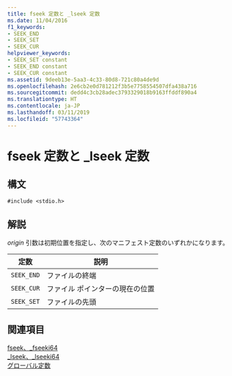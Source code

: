 ```yaml
---
title: fseek 定数と _lseek 定数
ms.date: 11/04/2016
f1_keywords:
- SEEK_END
- SEEK_SET
- SEEK_CUR
helpviewer_keywords:
- SEEK_SET constant
- SEEK_END constant
- SEEK_CUR constant
ms.assetid: 9deeb13e-5aa3-4c33-80d8-721c80a4de9d
ms.openlocfilehash: 2e6cb2e0d781212f3b5e7758554507dfa438a716
ms.sourcegitcommit: dedd4c3cb28adec3793329018b9163ffddf890a4
ms.translationtype: HT
ms.contentlocale: ja-JP
ms.lasthandoff: 03/11/2019
ms.locfileid: "57743364"
---
```

# <a name="fseek-lseek-constants"></a>fseek 定数と _lseek 定数

## <a name="syntax"></a>構文

```
#include <stdio.h>
```

## <a name="remarks"></a>解説

*origin* 引数は初期位置を指定し、次のマニフェスト定数のいずれかになります。

|定数|説明|
|--------------|-------------|
|`SEEK_END`|ファイルの終端|
|`SEEK_CUR`|ファイル ポインターの現在の位置|
|`SEEK_SET`|ファイルの先頭|

## <a name="see-also"></a>関連項目

[fseek、_fseeki64](../c-runtime-library/reference/fseek-fseeki64.md)<br/>
[_lseek、_lseeki64](../c-runtime-library/reference/lseek-lseeki64.md)<br/>
[グローバル定数](../c-runtime-library/global-constants.md)
